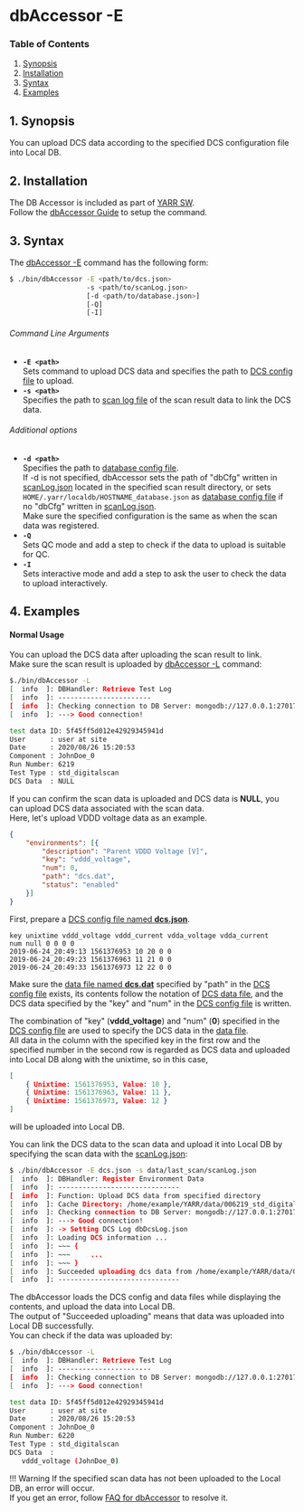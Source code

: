 # dbAccessor -E

### Table of Contents

1. [Synopsis](#1-synopsis)
2. [Installation](#2-installation)
3. [Syntax](#3-syntax)
4. [Examples](#4-examples)

## 1. Synopsis

You can upload DCS data according to the specified DCS configuration file into Local DB.

## 2. Installation

The DB Accessor is included as part of [YARR SW](https://yarr.readthedocs.io/en/latest/).<br>
Follow the [dbAccessor Guide](../accessor.md) to setup the command.

## 3. Syntax

The [dbAccessor -E](e.md) command has the following form:

```bash
$ ./bin/dbAccessor -E <path/to/dcs.json>
                   -s <path/to/scanLog.json>
                   [-d <path/to/database.json>]
                   [-Q]
                   [-I]
```

###### Command Line Arguments

- **``-E <path>``**<br>
Sets command to upload DCS data and specifies the path to [DCS config file](../config/dcs.md) to upload.
- **``-s <path>``**<br>
Specifies the path to [scan log file](../config/scan-log.md) of the scan result data to link the DCS data.

###### Additional options

- **``-d <path>``**<br>
Specifies the path to [database config file](../config/database.md).<br>
If -d is not specified, dbAccessor sets the path of "dbCfg" written in [scanLog.json](../config/scan-log.md) located in the specified scan result directory,
or sets `HOME/.yarr/localdb/HOSTNAME_database.json` as [database config file](../config/database.md) if no "dbCfg" written in [scanLog.json](../config/scan-log.md).<br>
Make sure the specified configuration is the same as when the scan data was registered.<br>
- **``-Q``**<br>
Sets QC mode and add a step to check if the data to upload is suitable for QC.
- **``-I``**<br>
Sets interactive mode and add a step to ask the user to check the data to upload interactively.

## 4. Examples

#### Normal Usage

You can upload the DCS data after uploading the scan result to link.<br>
Make sure the scan result is uploaded by [dbAccessor -L](l.md) command:

```bash
$./bin/dbAccessor -L
[  info  ]: DBHandler: Retrieve Test Log
[  info  ]: -----------------------
[  info  ]: Checking connection to DB Server: mongodb://127.0.0.1:27017/localdb ...
[  info  ]: ---> Good connection!

test data ID: 5f45ff5d012e42929345941d
User      : user at site
Date      : 2020/08/26 15:20:53
Component : JohnDoe_0
Run Number: 6219
Test Type : std_digitalscan
DCS Data  : NULL
```

If you can confirm the scan data is uploaded and DCS data is **NULL**,
you can upload DCS data associated with the scan data.<br>
Here, let's upload VDDD voltage data as an example.

```json
{
    "environments": [{
        "description": "Parent VDDD Voltage [V]",
        "key": "vddd_voltage",
        "num": 0,
        "path": "dcs.dat",
        "status": "enabled"
    }]
}
```

First, prepare a [DCS config file named **dcs.json**](../config/dcs.md#dcs-config-file).<br>

```dat
key unixtime vddd_voltage vddd_current vdda_voltage vdda_current
num null 0 0 0 0
2019-06-24_20:49:13 1561376953 10 20 0 0
2019-06-24_20:49:23 1561376963 11 21 0 0
2019-06-24_20:49:33 1561376973 12 22 0 0
```

Make sure the [data file named **dcs.dat**](../config/dcs.md#dcs-dat-file) specified by "path" in the [DCS config file](../config/dcs.md#dcs-config-file) exists, its contents follow the notation of [DCS data file](../config/dcs.md#dcs-dat-file), and the DCS data specified by the "key" and "num" in the [DCS config file](../config/dcs.md#dcs-config-file) is written.<br>

The combination of "key" (**vddd_voltage**) and "num" (**0**) specified in the [DCS config file](../config/dcs.md#dcs-config-file) are used to specify the DCS data in the [data file](../config/dcs.md#dcs-dat-file).<br>
All data in the column with the specified key in the first row and the specified number in the second row is regarded as DCS data and uploaded into Local DB along with the unixtime, so in this case, <br>
```json
[
    { Unixtime: 1561376953, Value: 10 },
    { Unixtime: 1561376963, Value: 11 },
    { Unixtime: 1561376973, Value: 12 }
]
```
will be uploaded into Local DB.

You can link the DCS data to the scan data and upload it into Local DB by specifying the scan data with the [scanLog.json](../config/scan-log.md):

```bash
$ ./bin/dbAccessor -E dcs.json -s data/last_scan/scanLog.json
[  info  ]: DBHandler: Register Environment Data
[  info  ]: ------------------------------
[  info  ]: Function: Upload DCS data from specified directory
[  info  ]: Cache Directory: /home/example/YARR/data/006219_std_digitalscan
[  info  ]: Checking connection to DB Server: mongodb://127.0.0.1:27017/localdb ...
[  info  ]: ---> Good connection!
[  info  ]: -> Setting DCS Log dbDcsLog.json
[  info  ]: Loading DCS information ...
[  info  ]: ~~~ {
[  info  ]: ~~~     ...
[  info  ]: ~~~ }
[  info  ]: Succeeded uploading dcs data from /home/example/YARR/data/006219_std_digitalscan
[  info  ]: ------------------------------
```

The dbAccessor loads the DCS config and data files while displaying the contents, and upload the data into Local DB.<br>
The output of "Succeeded uploading" means that data was uploaded into Local DB successfully.<br>
You can check if the data was uploaded by:

```bash
$ ./bin/dbAccessor -L
[  info  ]: DBHandler: Retrieve Test Log
[  info  ]: -----------------------
[  info  ]: Checking connection to DB Server: mongodb://127.0.0.1:27017/localdb ...
[  info  ]: ---> Good connection!

test data ID: 5f45ff5d012e42929345941d
User      : user at site
Date      : 2020/08/26 15:20:53
Component : JohnDoe_0
Run Number: 6220
Test Type : std_digitalscan
DCS Data  :
   vddd_voltage (JohnDoe_0)
```

!!! Warning
    If the specified scan data has not been uploaded to the Local DB, an error will occur.<br>
    If you get an error, follow [FAQ for dbAccessor](../faq/accessor.md#not-found-xxx-data) to resolve it.
